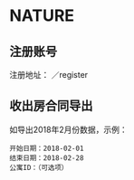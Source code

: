 # NATURE

## 注册账号

注册地址： ／register


## 收出房合同导出

如导出2018年2月份数据，示例：

    开始日期：2018-02-01 
    结束日期：2018-02-28
    公寓ID：（可选项）


